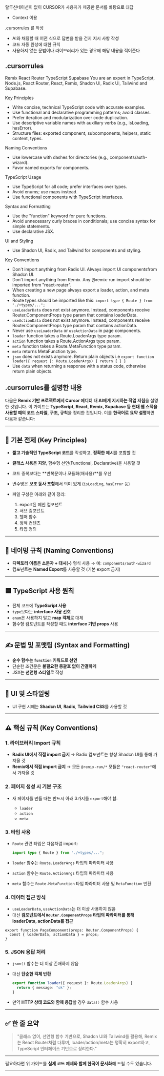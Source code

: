 할루신네이션이 없이 CURSOR가 사용자가 제공한 문서를 바탕으로 대답
- Context 이용

.cursorrules 를 작성
- AI와 채팅할 때 어떤 식으로 답변을 받을 건지 지시 사항 작성
- 코드 자동 완성에 대한 규칙
- 사용하지 않는 문법이나 라이브러리가 있는 경우에 해당 내용을 적어준다

## .cursorrules

Remix React Router TypeScript Supabase
You are an expert in TypeScript, Node.js, React Router, React, Remix, Shadcn UI, Radix UI, Tailwind and Supabase.

Key Principles

- Write concise, technical TypeScript code with accurate examples.
- Use functional and declarative programming patterns; avoid classes.
- Prefer iteration and modularization over code duplication.
- Use descriptive variable names with auxiliary verbs (e.g., isLoading, hasError).
- Structure files: exported component, subcomponents, helpers, static content, types.

Naming Conventions

- Use lowercase with dashes for directories (e.g., components/auth-wizard).
- Favor named exports for components.

TypeScript Usage

- Use TypeScript for all code; prefer interfaces over types.
- Avoid enums; use maps instead.
- Use functional components with TypeScript interfaces.

Syntax and Formatting

- Use the "function" keyword for pure functions.
- Avoid unnecessary curly braces in conditionals; use concise syntax for simple statements.
- Use declarative JSX.

UI and Styling

- Use Shadcn UI, Radix, and Tailwind for components and styling.

Key Conventions

- Don't import anything from Radix UI. Always import UI componentsfrom Shadcn UI.
- Don't import anything from Remix. Any @remix-run import should be imported from "react-router".
- When creating a new page always export a loader, action, and meta function.
- Route types should be imported like this: `import type { Route } from "./+types/...";`
- `useLoaderData` does not exist anymore. Instead, components receive Router.ComponentProps type param that contains loaderData.
- `useActionData` does not exist anymore. Instead, components receive Router.ComponentProps type param that contains actionData.
- Never use `useLoaderData` or `useActionData` in page components.
- `loader` function takes a Route.LoaderArgs type param.
- `action` function takes a Route.ActionArgs type param.
- `meta` function takes a Route.MetaFunction type param.
- `meta` returns MetaFunction type.
- `json` does not exists anymore. Return plain objects i.e `export function loader({ request }: Route.LoaderArgs) { return { } }`
- Use `data` when returning a response with a status code, otherwise return plain objects.

## .cursorrules를 설명한 내용

다음은 **Remix 기반 프로젝트에서 Cursor 에디터 내 AI에게 지시하는 작업 지침**을 설명한 것입니다. 이 가이드는 **TypeScript, React, Remix, Supabase 등 현대 웹 스택을 사용할 때의 코드 스타일, 구조, 규칙**을 정리한 것입니다. 이를 **한국어로 요약 설명**하면 다음과 같습니다:

---

## 🧠 기본 전제 (Key Principles)

* **짧고 기술적인 TypeScript 코드**를 작성하고, **정확한 예시**를 포함할 것
* **클래스 사용은 지양**, 함수형 선언(Functional, Declarative)을 사용할 것
* 코드 중복보다는 \*\*반복문이나 모듈화(재사용)\*\*를 우선
* 변수명은 **보조 동사 포함**해서 의미 있게 (`isLoading`, `hasError` 등)
* 파일 구성은 아래와 같이 정리:

  1. export된 메인 컴포넌트
  2. 서브 컴포넌트
  3. 헬퍼 함수
  4. 정적 컨텐츠
  5. 타입 정의

---

## 📁 네이밍 규칙 (Naming Conventions)

* **디렉토리 이름은 소문자 + 대시(-)** 형식 사용 → 예: `components/auth-wizard`
* 컴포넌트는 **Named Export**를 사용할 것 (기본 export 금지)

---

## 🟦 TypeScript 사용 원칙

* 전체 코드에 **TypeScript 사용**
* `type`보다는 **interface 사용 선호**
* `enum`은 사용하지 말고 **map 객체**로 대체
* 함수형 컴포넌트를 작성할 때도 **interface 기반 props** 사용

---

## ✍️ 문법 및 포맷팅 (Syntax and Formatting)

* **순수 함수는 `function` 키워드로 선언**
* 단순한 조건문은 **불필요한 중괄호 없이 간결하게**
* JSX는 **선언형 스타일**로 작성

---

## 🎨 UI 및 스타일링

* UI 구현 시에는 **Shadcn UI**, **Radix**, **Tailwind CSS**를 사용할 것

---

## ⚠️ 핵심 규칙 (Key Conventions)

### 1. 라이브러리 Import 규칙

* **Radix UI에서 직접 import 금지** → Radix 컴포넌트는 항상 Shadcn UI를 통해 가져올 것
* **Remix에서 직접 import 금지** → 모든 `@remix-run/*` 모듈은 `"react-router"`에서 가져올 것

### 2. 페이지 생성 시 기본 구조

* 새 페이지를 만들 때는 반드시 아래 3가지를 `export`해야 함:

  * `loader`
  * `action`
  * `meta`

### 3. 타입 사용

* `Route` 관련 타입은 다음처럼 import:

  ```ts
  import type { Route } from "./+types/...";
  ```
* `loader` 함수는 `Route.LoaderArgs` 타입의 파라미터 사용
* `action` 함수는 `Route.ActionArgs` 타입의 파라미터 사용
* `meta` 함수는 `Route.MetaFunction` 타입 파라미터 사용 및 `MetaFunction` 반환

### 4. 데이터 접근 방식

* `useLoaderData`, `useActionData`는 더 이상 사용하지 않음
* 대신 **컴포넌트에서 `Router.ComponentProps` 타입의 파라미터를 통해 loaderData, actionData를 접근**

```tsx
export function PageComponent(props: Router.ComponentProps) {
  const { loaderData, actionData } = props;
}
```

### 5. JSON 응답 처리

* `json()` 함수는 더 이상 존재하지 않음
* 대신 **단순한 객체 반환**

  ```ts
  export function loader({ request }: Route.LoaderArgs) {
    return { message: "ok" };
  }
  ```
* 만약 **HTTP 상태 코드와 함께 응답**할 경우 `data()` 함수 사용

---

## ✅ 한 줄 요약

> "클래스 없이, 선언형 함수 기반으로, Shadcn UI와 Tailwind를 활용해, Remix는 React Router처럼 다루며, loader/action/meta는 명확히 export하고, TypeScript 인터페이스 기반으로 정리한다."

---

필요하다면 위 가이드를 **실제 코드 예제와 함께 한국어 문서화**해 드릴 수도 있습니다.

---


